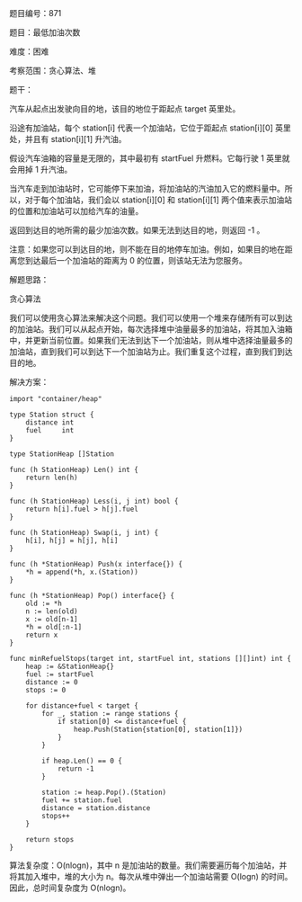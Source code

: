题目编号：871

题目：最低加油次数

难度：困难

考察范围：贪心算法、堆

题干：

汽车从起点出发驶向目的地，该目的地位于距起点 target 英里处。

沿途有加油站，每个 station[i] 代表一个加油站，它位于距起点 station[i][0] 英里处，并且有 station[i][1] 升汽油。

假设汽车油箱的容量是无限的，其中最初有 startFuel 升燃料。它每行驶 1 英里就会用掉 1 升汽油。

当汽车走到加油站时，它可能停下来加油，将加油站的汽油加入它的燃料量中。所以，对于每个加油站，我们会以 station[i][0] 和 station[i][1] 两个值来表示加油站的位置和加油站可以加给汽车的油量。

返回到达目的地所需的最少加油次数。如果无法到达目的地，则返回 -1 。

注意：如果您可以到达目的地，则不能在目的地停车加油。例如，如果目的地在距离您到达最后一个加油站的距离为 0 的位置，则该站无法为您服务。

解题思路：

贪心算法

我们可以使用贪心算法来解决这个问题。我们可以使用一个堆来存储所有可以到达的加油站。我们可以从起点开始，每次选择堆中油量最多的加油站，将其加入油箱中，并更新当前位置。如果我们无法到达下一个加油站，则从堆中选择油量最多的加油站，直到我们可以到达下一个加油站为止。我们重复这个过程，直到我们到达目的地。

解决方案：

```
import "container/heap"

type Station struct {
    distance int
    fuel     int
}

type StationHeap []Station

func (h StationHeap) Len() int {
    return len(h)
}

func (h StationHeap) Less(i, j int) bool {
    return h[i].fuel > h[j].fuel
}

func (h StationHeap) Swap(i, j int) {
    h[i], h[j] = h[j], h[i]
}

func (h *StationHeap) Push(x interface{}) {
    *h = append(*h, x.(Station))
}

func (h *StationHeap) Pop() interface{} {
    old := *h
    n := len(old)
    x := old[n-1]
    *h = old[:n-1]
    return x
}

func minRefuelStops(target int, startFuel int, stations [][]int) int {
    heap := &StationHeap{}
    fuel := startFuel
    distance := 0
    stops := 0

    for distance+fuel < target {
        for _, station := range stations {
            if station[0] <= distance+fuel {
                heap.Push(Station{station[0], station[1]})
            }
        }

        if heap.Len() == 0 {
            return -1
        }

        station := heap.Pop().(Station)
        fuel += station.fuel
        distance = station.distance
        stops++
    }

    return stops
}
```

算法复杂度：O(nlogn)，其中 n 是加油站的数量。我们需要遍历每个加油站，并将其加入堆中，堆的大小为 n。每次从堆中弹出一个加油站需要 O(logn) 的时间。因此，总时间复杂度为 O(nlogn)。